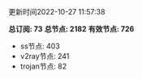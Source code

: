 更新时间2022-10-27 11:57:38

**总订阅: 73**
**总节点: 2182**
**有效节点: 726**
- ss节点: 403
- v2ray节点: 241
- trojan节点: 82
